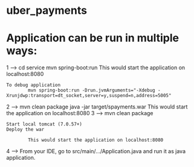 # uber_payments

Application can be run in multiple ways:
========================================

1 -->
	cd service
	mvn spring-boot:run
			This would start the application on localhost:8080

	To debug application
			mvn spring-boot:run -Drun.jvmArguments="-Xdebug -Xrunjdwp:transport=dt_socket,server=y,suspend=n,address=5005"
2 -->
	mvn clean package
	java -jar target/spayments.war
			This would start the application on localhost:8080
3 -->
	mvn clean package

	Start local tomcat (7.0.57+)
	Deploy the war

			This would start the application on localhost:8080
4 -->
	From your IDE, go to src/main/.../Application.java and run it as java application.